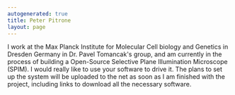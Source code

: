 ```yaml
---
autogenerated: true
title: Peter Pitrone
layout: page
---
```


I work at the Max Planck Institute for Molecular Cell biology and
Genetics in Dresden Germany in Dr. Pavel Tomancak's group, and am
currently in the process of building a Open-Source Selective Plane
Illumination Microscope (SPIM). I would really like to use your software
to drive it. The plans to set up the system will be uploaded to the net
as soon as I am finished with the project, including links to download
all the necessary software.
